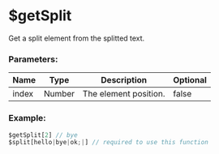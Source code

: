 # $getSplit
Get a split element from the splitted text.

### Parameters:
| Name          | Type        | Description                         | Optional |
| ------------- | ----------- | ----------------------------------- | -------- |
| index         | Number      | The element position.               | false    |

### Example:
```js
$getSplit[2] // bye
$split[hello|bye|ok;|] // required to use this function
```
